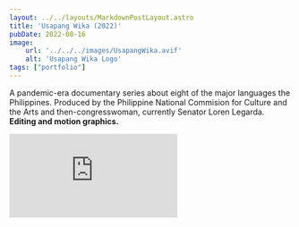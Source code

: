 ```yaml
---
layout: ../../layouts/MarkdownPostLayout.astro
title: 'Usapang Wika (2022)'
pubDate: 2022-08-16
image:
    url: '../../../images/UsapangWika.avif'
    alt: 'Usapang Wika Logo'
tags: ["portfolio"]
---
```

A pandemic-era documentary series about eight of the major languages the Philippines. Produced by the Philippine National Commision for Culture and the Arts and then-congresswoman, currently Senator Loren Legarda. **Editing and motion graphics.**

<div class="video-container">
  <iframe src="https://www.youtube-nocookie.com/embed/YYpG1LMOfzY?si=0QHZSX6XyTKHr6kF&amp;start=20" 
          title="YouTube video player" 
          frameborder="0" 
          allow="accelerometer; autoplay; clipboard-write; encrypted-media; gyroscope; picture-in-picture; web-share" 
          referrerpolicy="strict-origin-when-cross-origin" 
          allowfullscreen></iframe>
</div>